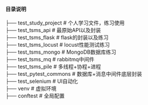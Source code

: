 ####  目录说明
├──  test_study_project      #  个人学习文件，练习使用  
├──  test_tsms_api           #  最原始API以及封装  
├──  test_tsms_flask         #  flask的封装以及练习  
├──  test_tsms_locust        #  locust性能测试练习  
├──  test_tsms_mongo         #  MongoDB数据库练习  
├──  test_tsms_mq            #  rabbitmq中间件  
├──  test_tsms_pile          #  多线程+协程+进程  
├──  test_pytest_commons     #  数据库+消息中间件底层封装  
├──  test_selenium           #  UI自动化   
├──  venv                    #  虚拟环境  
├──  conftest                #  全局配置
